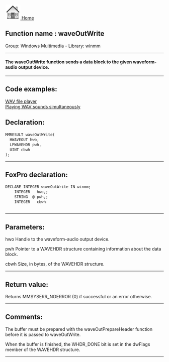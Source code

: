 [<img src="../../images/home.png"> Home ](https://github.com/VFPX/Win32API)  

## Function name : waveOutWrite
Group: Windows Multimedia - Library: winmm    
***  


#### The waveOutWrite function sends a data block to the given waveform-audio output device.
***  


## Code examples:
[WAV file player](../../samples/sample_417.md)  
[Playing WAV sounds simultaneously](../../samples/sample_523.md)  

## Declaration:
```foxpro  
MMRESULT waveOutWrite(
  HWAVEOUT hwo,
  LPWAVEHDR pwh,
  UINT cbwh
);  
```  
***  


## FoxPro declaration:
```foxpro  
DECLARE INTEGER waveOutWrite IN winmm;
	INTEGER   hwo,;
	STRING  @ pwh,;
	INTEGER   cbwh
  
```  
***  


## Parameters:
hwo 
Handle to the waveform-audio output device. 

pwh 
Pointer to a WAVEHDR structure containing information about the data block. 

cbwh 
Size, in bytes, of the WAVEHDR structure.   
***  


## Return value:
Returns MMSYSERR_NOERROR (0) if successful or an error otherwise.  
***  


## Comments:
The buffer must be prepared with the waveOutPrepareHeader function before it is passed to waveOutWrite.  
  
When the buffer is finished, the WHDR_DONE bit is set in the dwFlags member of the WAVEHDR structure.  
  
***  

